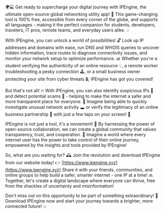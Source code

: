 🌍💻 Get ready to supercharge your digital journey with IPEngine, the ultimate open-source global networking utility app! 🚀 This game-changing tool is 100% free, accessible from every corner of the globe, and supports all languages - making it the perfect companion for students, developers, travelers, IT pros, remote teams, and everyday users alike. 💡

With IPEngine, you can unlock a world of possibilities! 🔓 Look up IP addresses and domains with ease, run DNS and WHOIS queries to uncover hidden information, trace routes to diagnose connectivity issues, and monitor your network setup to optimize performance. 📊 Whether you're a student verifying the authenticity of an online resource 💡, a remote worker troubleshooting a pesky connection 🕹️, or a small business owner protecting your site from cyber threats 🔒, IPEngine has got you covered!

But that's not all! 🔥 With IPEngine, you can also identify suspicious IPs 👀 and detect potential scams 💸 - helping to make the internet a safer and more transparent place for everyone. 🌟 Imagine being able to quickly investigate unusual network activity 🕳️ or verify the legitimacy of an online business partnership 💼 with just a few taps on your screen! 📱

IPEngine is not just a tool, it's a movement! 🌈 By harnessing the power of open-source collaboration, we can create a global community that values transparency, trust, and cooperation. 💪 Imagine a world where every internet user has the power to take control of their online journey, empowered by the insights and tools provided by IPEngine!

So, what are you waiting for? 🕰️ Join the revolution and download IPEngine from our website today! 👉 [https://www.ipengine.xyz](https://www.ipengine.xyz) Share it with your friends, communities, and online groups to help build a safer, smarter internet - one IP at a time! 🔜 Together, let's create a digital landscape where everyone can thrive, free from the shackles of uncertainty and misinformation!

Don't miss out on this opportunity to be part of something extraordinary! 🌟 Download IPEngine now and start your journey towards a brighter, more connected future! 💥